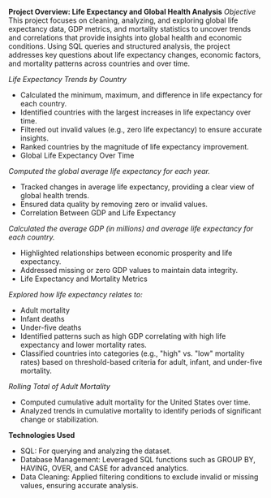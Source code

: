 **Project Overview: Life Expectancy and Global Health Analysis**
_Objective_
This project focuses on cleaning, analyzing, and exploring global life expectancy data, GDP metrics, and mortality statistics to uncover trends and correlations that provide insights into global health and economic conditions. Using SQL queries and structured analysis, the project addresses key questions about life expectancy changes, economic factors, and mortality patterns across countries and over time.


_Life Expectancy Trends by Country_
- Calculated the minimum, maximum, and difference in life expectancy for each country.
- Identified countries with the largest increases in life expectancy over time.
- Filtered out invalid values (e.g., zero life expectancy) to ensure accurate insights.
- Ranked countries by the magnitude of life expectancy improvement.
- Global Life Expectancy Over Time

_Computed the global average life expectancy for each year._
- Tracked changes in average life expectancy, providing a clear view of global health trends.
- Ensured data quality by removing zero or invalid values.
- Correlation Between GDP and Life Expectancy

_Calculated the average GDP (in millions) and average life expectancy for each country._
- Highlighted relationships between economic prosperity and life expectancy.
- Addressed missing or zero GDP values to maintain data integrity.
- Life Expectancy and Mortality Metrics

_Explored how life expectancy relates to:_
- Adult mortality
- Infant deaths
- Under-five deaths
- Identified patterns such as high GDP correlating with high life expectancy and lower mortality rates.
- Classified countries into categories (e.g., "high" vs. "low" mortality rates) based on threshold-based criteria for adult, infant, and under-five mortality.

_Rolling Total of Adult Mortality_
- Computed cumulative adult mortality for the United States over time.
- Analyzed trends in cumulative mortality to identify periods of significant change or stabilization.

**Technologies Used**
- SQL: For querying and analyzing the dataset.
- Database Management: Leveraged SQL functions such as GROUP BY, HAVING, OVER, and CASE for advanced analytics.
- Data Cleaning: Applied filtering conditions to exclude invalid or missing values, ensuring accurate analysis.
